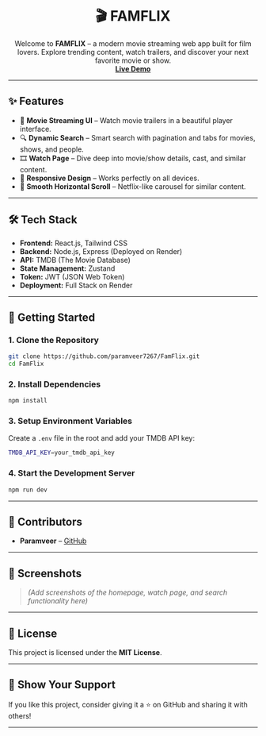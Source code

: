 <h1 align="center">🎬 FAMFLIX</h1>

<p align="center">
  Welcome to <strong>FAMFLIX</strong> – a modern movie streaming web app built for film lovers. Explore trending content, watch trailers, and discover your next favorite movie or show.
  <br />
  <a href="https://famflix.onrender.com"><strong>Live Demo</strong></a>
</p>

---

## ✨ Features

- 🎥 **Movie Streaming UI** – Watch movie trailers in a beautiful player interface.
- 🔍 **Dynamic Search** – Smart search with pagination and tabs for movies, shows, and people.
- 🎞 **Watch Page** – Dive deep into movie/show details, cast, and similar content.
- 📱 **Responsive Design** – Works perfectly on all devices.
- 🧭 **Smooth Horizontal Scroll** – Netflix-like carousel for similar content.

---

## 🛠 Tech Stack

- **Frontend:** React.js, Tailwind CSS
- **Backend:** Node.js, Express (Deployed on Render)
- **API:** TMDB (The Movie Database)
- **State Management:** Zustand
- **Token:** JWT (JSON Web Token)
- **Deployment:** Full Stack on Render

---

## 🚀 Getting Started

### 1. Clone the Repository

```bash
git clone https://github.com/paramveer7267/FamFlix.git
cd FamFlix
```

### 2. Install Dependencies

```bash
npm install
```

### 3. Setup Environment Variables

Create a `.env` file in the root and add your TMDB API key:

```bash
TMDB_API_KEY=your_tmdb_api_key
```

### 4. Start the Development Server

```bash
npm run dev
```

---

## 👥 Contributors

- **Paramveer** – [GitHub](https://github.com/paramveer7267)

---

## 📸 Screenshots

> *(Add screenshots of the homepage, watch page, and search functionality here)*

---

## 📄 License

This project is licensed under the **MIT License**.

---

## 🌟 Show Your Support

If you like this project, consider giving it a ⭐ on GitHub and sharing it with others!

---
